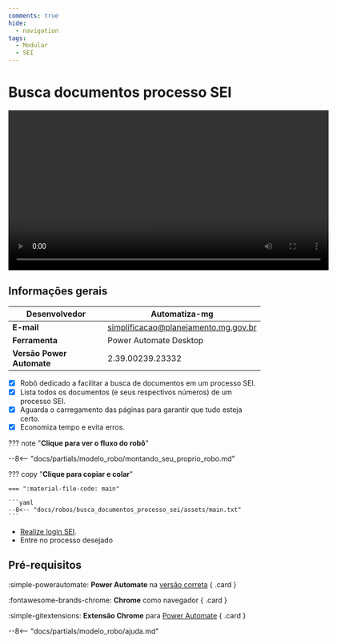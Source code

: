 ```yaml
---
comments: true
hide:
  - navigation
tags:
  - Modular
  - SEI
---
```


# Busca documentos processo SEI

<video width="640"  controls>
    <source src="#" type="video/mp4">
</video>

## Informações gerais

| **Desenvolvedor**| Automatiza-mg  |
| ----------- | ------------------------------------ |
| **E-mail**       | simplificacao@planejamento.mg.gov.br|
| **Ferramenta**    | Power Automate Desktop |
| **Versão Power Automate**    | 2.39.00239.23332 |

- [x] Robô dedicado a facilitar a busca de documentos em um processo SEI.
- [x] Lista todos os documentos (e seus respectivos números) de um processo SEI.
- [x] Aguarda o carregamento das páginas para garantir que tudo esteja certo.
- [x] Economiza tempo e evita erros.

??? note "**Clique para ver o fluxo do robô**"

--8<-- "docs/partials/modelo_robo/montando_seu_proprio_robo.md"

??? copy "**Clique para copiar e colar**"

    === ":material-file-code: main"

    ```yaml
    --8<-- "docs/robos/busca_documentos_processo_sei/assets/main.txt"
    ```

- [Realize login SEI](../login_sei/).
- Entre no processo desejado

## Pré-requisitos

<div class="grid" markdown>

:simple-powerautomate: __Power Automate__ na [versão correta](#informacoes-gerais)
{ .card }

:fontawesome-brands-chrome: __Chrome__ como navegador
{ .card }

:simple-gitextensions:  __Extensão Chrome__ para [Power Automate](https://chromewebstore.google.com/detail/microsoft-power-automate/ljglajjnnkapghbckkcmodicjhacbfhk)
{ .card }

</div>


--8<-- "docs/partials/modelo_robo/ajuda.md"
